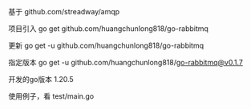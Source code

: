 基于 github.com/streadway/amqp

项目引入
go get github.com/huangchunlong818/go-rabbitmq

更新
go get -u github.com/huangchunlong818/go-rabbitmq

指定版本
go get -u github.com/huangchunlong818/go-rabbitmq@v0.1.7

开发的go版本 1.20.5

使用例子，看 test/main.go
